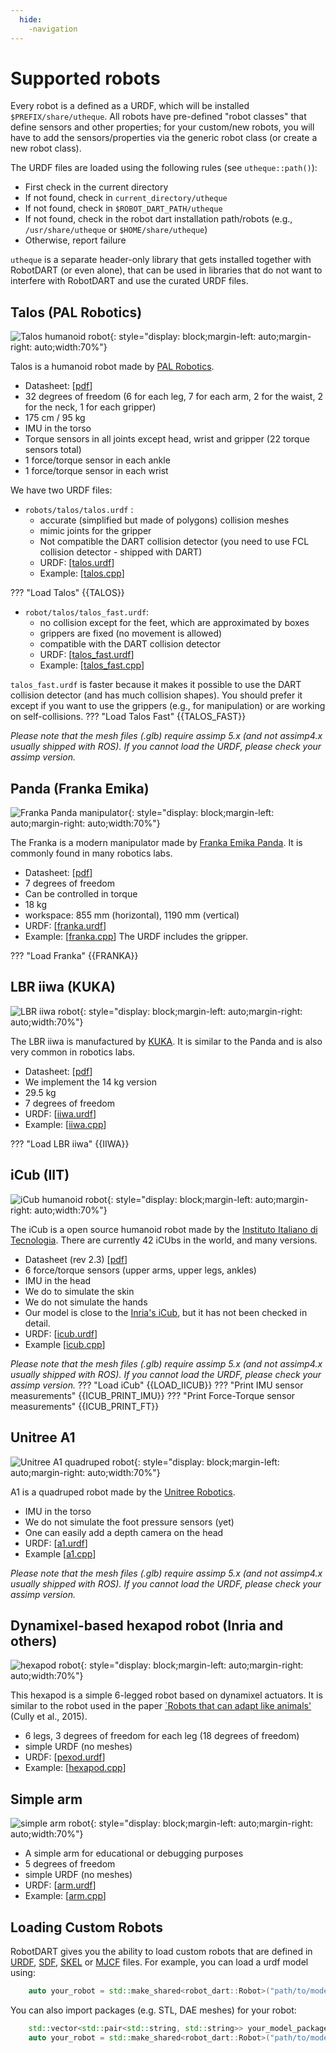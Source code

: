 ```yaml
---
  hide:
    -navigation
---
```

# Supported robots

Every robot is a defined as a URDF, which will be installed `$PREFIX/share/utheque`. All robots have pre-defined "robot classes" that define sensors and other properties; for your custom/new robots, you will have to add the sensors/properties via the generic robot class (or create a new robot class).

The URDF files are loaded using the following rules (see `utheque::path()`):

- First check in the current directory
- If not found, check in `current_directory/utheque`
- If not found, check in `$ROBOT_DART_PATH/utheque`
- If not found, check in the robot dart installation path/robots (e.g., `/usr/share/utheque` or `$HOME/share/utheque`)
- Otherwise, report failure

`utheque` is a separate header-only library that gets installed together with RobotDART (or even alone), that can be used in libraries that do not want to interfere with RobotDART and use the curated URDF files.

## Talos (PAL Robotics)
![Talos humanoid robot](images/talos.png){: style="display: block;margin-left: auto;margin-right: auto;width:70%"}

Talos is a humanoid robot made by [PAL Robotics](https://pal-robotics.com/robots/talos/).

- Datasheet: [[pdf](https://pal-robotics.com/wp-content/uploads/2019/07/Datasheet_TALOS.pdf)]
- 32 degrees of freedom (6 for each leg, 7 for each arm, 2 for the waist, 2 for the neck, 1 for each gripper)
- 175 cm / 95 kg
- IMU in the torso
- Torque sensors in all joints except head, wrist and gripper (22 torque sensors total)
- 1 force/torque sensor in each ankle
- 1 force/torque sensor in each wrist

We have two URDF files:

- `robots/talos/talos.urdf` :
    * accurate (simplified but made of polygons) collision meshes
    * mimic joints for the gripper
    * Not compatible the DART collision detector (you need to use FCL collision detector - shipped with DART)
    * URDF: [[talos.urdf](https://github.com/resibots/robot_dart/blob/master/utheque/talos/talos.urdf)]
    * Example: [[talos.cpp](https://github.com/resibots/robot_dart/blob/master/src/examples/talos.cpp)]

??? "Load Talos"
{{TALOS}}

- `robot/talos/talos_fast.urdf`:
    * no collision except for the feet, which are approximated by boxes
    * grippers are fixed (no movement is allowed)
    * compatible with the DART collision detector
    * URDF: [[talos_fast.urdf](https://github.com/resibots/robot_dart/blob/master/utheque/talos/talos_fast.urdf)]
    * Example: [[talos_fast.cpp](https://github.com/resibots/robot_dart/blob/master/src/examples/talos_fast.cpp)]

`talos_fast.urdf` is faster because it makes it possible to use the DART collision detector (and has much collision shapes). You should prefer it except if you want to use the grippers (e.g., for manipulation) or are working on self-collisions.
??? "Load Talos Fast"
{{TALOS_FAST}}

*Please note that the mesh files (.glb) require assimp 5.x (and not assimp4.x usually shipped with ROS). If you cannot load the URDF, please check your assimp version.*

## Panda (Franka Emika)
![Franka Panda manipulator](images/franka.png){: style="display: block;margin-left: auto;margin-right: auto;width:70%"}

The Franka is a modern manipulator made by [Franka Emika Panda](https://www.franka.de/technology). It is commonly found in many robotics labs.

- Datasheet: [[pdf](https://www.generationrobots.com/media/panda-franka-emika-datasheet.pdf)]
- 7 degrees of freedom
- Can be controlled in torque
- 18 kg
- workspace: 855 mm (horizontal), 1190 mm (vertical)
- URDF: [[franka.urdf](https://github.com/resibots/robot_dart/blob/master/utheque/franka/franka.urdf)]
- Example: [[franka.cpp](https://github.com/resibots/robot_dart/blob/master/src/examples/franka.cpp)]
The URDF includes the gripper.


??? "Load Franka"
{{FRANKA}}
    

## LBR iiwa (KUKA)
![LBR iiwa robot](images/iiwa.png){: style="display: block;margin-left: auto;margin-right: auto;width:70%"}

The LBR iiwa is manufactured by [KUKA](https://www.kuka.com/en-de/products/robot-systems/industrial-robots/lbr-iiwa). It is similar to the Panda and is also very common in robotics labs.

- Datasheet: [[pdf](https://www.kuka.com/-/media/kuka-downloads/imported/6b77eecacfe542d3b736af377562ecaa/db_lbr_iiwa_en.pdf?rev=70ca3521eecc42b9b1a05d0e486119ba&hash=C3DDC2EFE649EFDF75E592892C466D6F)]
- We implement the 14 kg version
- 29.5 kg
- 7 degrees of freedom
- URDF: [[iiwa.urdf](https://github.com/resibots/robot_dart/blob/master/utheque/iiwa/iiwa.urdf)]
- Example: [[iiwa.cpp](https://github.com/resibots/robot_dart/blob/master/src/examples/iiwa.cpp)]

??? "Load LBR iiwa"
{{IIWA}}

## iCub (IIT)
![iCub humanoid robot](images/icub.png){: style="display: block;margin-left: auto;margin-right: auto;width:70%"}

The iCub is a open source humanoid robot made by the [Instituto Italiano di Tecnologia](https://icub.iit.it). There are currently 42 iCUbs in the world, and many versions.

- Datasheet (rev 2.3) [[pdf](https://icub.iit.it/storage/documents/Technical-specs_iCub_robot_Rev_2.3_05082019.pdf)]
- 6 force/torque sensors (upper arms, upper legs, ankles)
- IMU in the head
- We do to simulate the skin
- We do not simulate the hands
- Our model is close to the [Inria's iCub](https://members.loria.fr/JBMouret/robots.html), but it has not been checked in detail.
- URDF: [[icub.urdf](https://github.com/resibots/robot_dart/blob/master/utheque/iiwa/icub.urdf)]
- Example [[icub.cpp](https://github.com/resibots/robot_dart/blob/master/src/examples/icub.cpp)]

*Please note that the mesh files (.glb) require assimp 5.x (and not assimp4.x usually shipped with ROS). If you cannot load the URDF, please check your assimp version.*
??? "Load iCub"
{{LOAD_IICUB}}
??? "Print IMU sensor measurements"
{{ICUB_PRINT_IMU}}
??? "Print Force-Torque sensor measurements"
{{ICUB_PRINT_FT}}
## Unitree A1
![Unitree A1 quadruped robot](images/a1.png){: style="display: block;margin-left: auto;margin-right: auto;width:70%"}

A1 is a quadruped robot made by the [Unitree Robotics](https://www.unitree.com/products/a1/).

<!-- - Depth camera in the head -->
- IMU in the torso
- We do not simulate the foot pressure sensors (yet)
- One can easily add a depth camera on the head
- URDF: [[a1.urdf](https://github.com/resibots/robot_dart/blob/master/utheque/unitree_a1/a1.urdf)]
- Example [[a1.cpp](https://github.com/resibots/robot_dart/blob/master/src/examples/a1.cpp)]

*Please note that the mesh files (.glb) require assimp 5.x (and not assimp4.x usually shipped with ROS). If you cannot load the URDF, please check your assimp version.*

## Dynamixel-based hexapod robot (Inria and others)
![hexapod robot](images/hexapod.png){: style="display: block;margin-left: auto;margin-right: auto;width:70%"}

This hexapod is a simple 6-legged robot based on dynamixel actuators. It is similar to the robot used in the paper [`Robots that can adapt like animals'](https://www.nature.com/articles/nature14422) (Cully et al., 2015).

- 6 legs, 3 degrees of freedom for each leg (18 degrees of freedom)
- simple URDF (no meshes)
- URDF: [[pexod.urdf](https://github.com/resibots/robot_dart/blob/master/utheque/pexod.urdf)]
- Example: [[hexapod.cpp](https://github.com/resibots/robot_dart/blob/master/src/examples/hexapod.cpp)]


## Simple arm
![simple arm robot](images/arm.png){: style="display: block;margin-left: auto;margin-right: auto;width:70%"}

- A simple arm for educational or debugging purposes
- 5 degrees of freedom
- simple URDF (no meshes)
- URDF: [[arm.urdf](https://github.com/resibots/robot_dart/blob/master/utheque/arm.urdf)]
- Example: [[arm.cpp](https://github.com/resibots/robot_dart/blob/master/src/examples/arm.cpp)]

## Loading Custom Robots
RobotDART gives you the ability to load custom robots  that are defined in [URDF](http://wiki.ros.org/urdf/Tutorials), [SDF](https://classic.gazebosim.org/tutorials?tut=build_model#ComponentsofSDFModels), [SKEL](https://dartsim.github.io/skel_file_format.html) or [MJCF](https://mujoco.readthedocs.io/en/latest/modeling.html#mjcf-mechanisms) files. For example, you can load a urdf model using:
``` c++
    auto your_robot = std::make_shared<robot_dart::Robot>("path/to/model.urdf");
```
You can also import packages (e.g. STL, DAE meshes) for your robot:
``` c++
    std::vector<std::pair<std::string, std::string>> your_model_packages = {{"model", "path/to/model/dir"}};
    auto your_robot = std::make_shared<robot_dart::Robot>("path/to/model.urdf", your_model_packages, "packages");
```
